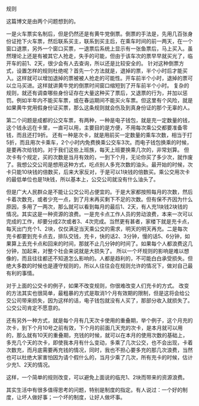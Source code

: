 
规则

这篇博文是由两个问题想到的。

一是火车票实名制后，但是仍然还是有黄牛党倒票。倒票的手法是，先用几百张身份证抢下火车票，然后联系买主，联系到买主后，在乘车时间的前一两天，在一个窗口退票，另外一个窗口买票，一退票后系统上显示有一张鱼票后，马上买入。虽然理论上还是有被其它人抢走，失手的可能，但由于该车次的票早早就买光了，临开车的前1、2天，很少会有人去查询，所以还是比较安全的。
针对这种倒票方式，设置怎样的规则杜绝呢？首先一个方法就是，退掉的票，半个小时后才能买入。这样就可以增加退掉的票被被人抢走的可能性。开车前半个小时，退掉的票可以立马买进。这样就讲黄牛党的倒票时间窗口缩短到了开车前半个小时。
复杂的规则，就还有调查哪些身份证存在大量这种买了票后，又退票的行为，并加以惩罚。例如半年内不能买车票，或在春运期间不能买火车票。但这里有个风险，就是如果黄牛党用假身份证买票，那么这条规则就会伤及到真身份证的那个无辜的人。

第二个问题是成都的公交车票，有两种，一种是电子钱包，就是充一定数量的钱，这个钱永远在卡里，一直可以用，主要目的是方便，不用每次乘公交都要准备零钱，而且还打9折。
还有一种是次卡，就是用前买一定数量的乘车次数，相当于打5折，而且用次卡乘车，2个小时内免费换乘公交车3次。而电子钱包换乘的时候，是要再次给钱的。对于我们这些上班族，每天上班要换乘几次的，非常划算。
但次卡有个规定，买的次数是当月有效的，一到下个月，无论你买了多少次，就作废了。我想公交公司是想用这种方式，吃点别人多充次数的油头。最开始的时候，次卡只能10块钱的倍数买，后来大家反对，于是可以1块钱的倍数买。乘公交用次卡的最低单位也是1块钱，所以基本上，公交公司就没有什么油头了。

但是广大人民群众是不能让公交公司占便宜的。于是大家都按照每月的次数，然后卡着次数充，或者少充一点，到了月末再买剩下不足的次数。但有保不齐因为什么原因，多用了一两次，那么就可以看到每月的最后1、2天，有人充1块钱2块钱的情况。其实这是一种资源的浪费。一是充卡点工作人员的劳动浪费，本来一次可以完成的工作，却要分成2次或者3、4次完成。当然更有甚者，家楼下就是充卡点，每天出门充个1、2块，仅仅满足当天乘公交的需求，明天的明天再充。二是每次充卡都要到充卡点去，排队交钱，充卡，快的话2、3分钟，慢的话5、6分钟，如果算上去充卡点和回来的时间，那就不止几分钟的时间了。如果每个人都浪费这几分钟，加起来，对整个社会来说就是大损失了。
所以一个坏规则的影响是难以想像的，而且往往都还不知道怎么影响的。人都是趋利的，不可能白白承受损失。但绝大多数的时候也是遵守规则的，所以人往往会在规则允许的情况下，做对自己最有利的事情。

对于上面的公交卡的例子，如果不改变规则，你很难改变人们充卡的方式。
改变的方法其实也很简单，最粗暴的方式是取消1个月有效期的限制，但是这将会给公交公司带来损失，因为这样的话，电子钱包就没有人买了，那部分收入就损失了。公交公司肯定不愿意的。

还有另外一种方式，就是每个月有几天次卡使用的重叠期，举个例子，这个月充的次卡，到下个月10号之前有效，下个月的前面几天充的次卡，是本月就可以用的，那么就有10天的重叠期，充钱的时候，就可以在本月的使用次数的基础上，多充几个天的次卡，即使我本月有什么变动，多乘了几次公交，也不会出现，卡着次数充，而月底需要再充钱的情况，同时，我也不担心要多充的那几次浪费，当然也可以杜绝大家害怕因为请个假什么的，当月少乘了几次，所有充卡的时候，估计少充1、2天的情况。

这样，一个简单的规则改变，可以避免上面说的临充1、2块而带来的资源浪费。

其实生活中有很多值得思考的问题，特别是制度的指定。有人说过：一个好的制度，让坏人做好事；一个坏的制度，让好人做坏事。
